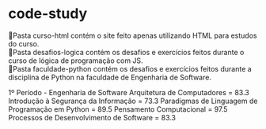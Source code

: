 # code-study
🎈Pasta curso-html contém o site feito apenas utilizando HTML para estudos do curso. <br/>
🎈Pasta desafios-logica contém os desafios e exercícios feitos durante o curso de lógica de programação com JS. <br/>
🎈Pasta faculdade-python contém os desafios e exercícios feitos durante a disciplina de Python na faculdade de Engenharia de Software. <br/>


1º Período - Engenharia de Software
Arquitetura de Computadores = 83.3
Introdução à Segurança da Informação = 73.3
Paradigmas de Linguagem de Programação em Python = 89.5
Pensamento Computacional = 97.5
Processos de Desenvolvimento de Software = 83.3